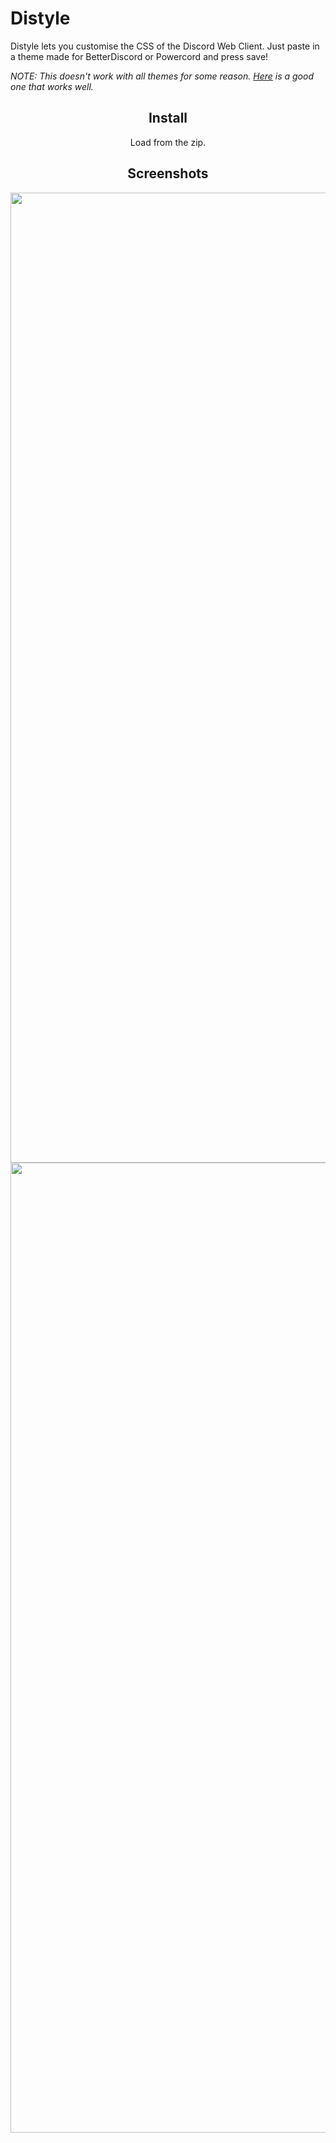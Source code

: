 # Distyle

Distyle lets you customise the CSS of the Discord Web Client. Just paste in a theme made for BetterDiscord or Powercord and press save! 

*NOTE: This doesn't work with all themes for some reason. [Here](https://raw.githubusercontent.com/tazz4843/JetBlack/master/index.css) is a good one that works well.*

<div align="center">
  <h2>Install</h2>
  <p>Load from the zip.</p>
</div>

<div align="center">
  <h2>Screenshots</h2>
  <img width="1552" alt="Screen_Shot_2021-03-24_at_6 25 18_pm" src="https://user-images.githubusercontent.com/39117916/112394321-9fa19900-8d50-11eb-97c9-33807bf3df01.png">
  <img width="1552" alt="Screen_Shot_2021-03-24_at_6 25 42_pm" src="https://user-images.githubusercontent.com/39117916/112394327-a0d2c600-8d50-11eb-9416-4aa949088f9b.png">
</div>
